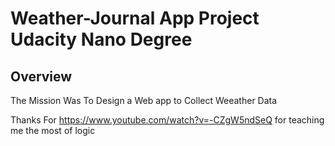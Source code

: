 # Weather-Journal App Project Udacity Nano Degree

## Overview

The Mission Was To Design a Web app to Collect Weeather Data 

Thanks For https://www.youtube.com/watch?v=-CZgW5ndSeQ for teaching me the most of logic 
